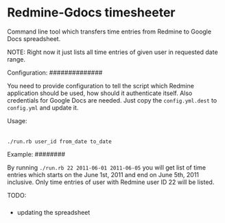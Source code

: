 Redmine-Gdocs timesheeter
=========================

Command line tool which transfers time entries from Redmine to Google Docs spreadsheet.

NOTE: Right now it just lists all time entries of given user in requested date range.

Configuration:
##############

You need to provide configuration to tell the script which Redmine application should be used, how should it authenticate itself. Also credentials for Google Docs are needed. Just copy the `config.yml.dest` to `config.yml` and update it.

Usage:
######

`./run.rb user_id from_date to_date`

Example:
########

By running `./run.rb 22 2011-06-01 2011-06-05` you will get list of time entries which starts on the June 1st, 2011 and end on June 5th, 2011 inclusive. Only time entries of user with Redmine user ID 22 will be listed.

TODO:
#####

* updating the spreadsheet
